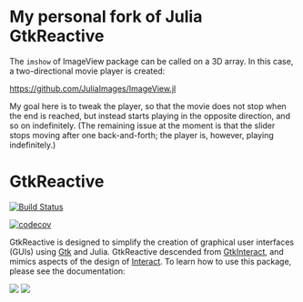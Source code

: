 # My personal fork of Julia GtkReactive

The `imshow` of ImageView package can be called on a 3D array. In this case, a two-directional movie player is created:

https://github.com/JuliaImages/ImageView.jl

My goal here is to tweak the player, so that the movie does not stop when the end is reached, but instead starts playing in the opposite direction, and so on indefinitely. (The remaining issue at the moment is that the slider stops moving after one back-and-forth; the player
is, however, playing indefinitely.)

# GtkReactive

[![Build Status](https://travis-ci.org/JuliaGizmos/GtkReactive.jl.svg?branch=master)](https://travis-ci.org/JuliaGizmos/GtkReactive.jl)

[![codecov](https://codecov.io/gh/JuliaGizmos/GtkReactive.jl/branch/master/graph/badge.svg)](https://codecov.io/gh/JuliaGizmos/GtkReactive.jl)

GtkReactive is designed to simplify the creation of graphical user interfaces (GUIs) using [Gtk](https://github.com/JuliaGraphics/Gtk.jl) and Julia.
GtkReactive descended from
[GtkInteract](https://github.com/jverzani/GtkInteract.jl), and mimics
aspects of the design of
[Interact](https://github.com/JuliaGizmos/Interact.jl). To learn how
to use this package, please see the documentation:

[![](https://img.shields.io/badge/docs-stable-blue.svg)](https://juliagizmos.github.io/GtkReactive.jl/stable)
[![](https://img.shields.io/badge/docs-latest-blue.svg)](https://juliagizmos.github.io/GtkReactive.jl/latest)

